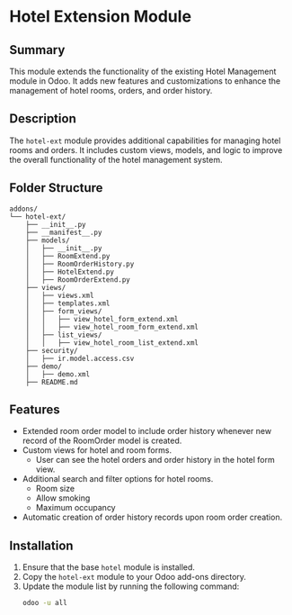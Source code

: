 # Hotel Extension Module

## Summary
This module extends the functionality of the existing Hotel Management module in Odoo. It adds new features and customizations to enhance the management of hotel rooms, orders, and order history.

## Description
The `hotel-ext` module provides additional capabilities for managing hotel rooms and orders. It includes custom views, models, and logic to improve the overall functionality of the hotel management system.

## Folder Structure
```plain_text
addons/
└── hotel-ext/
    ├── __init__.py
    ├── __manifest__.py
    ├── models/
    │   ├── __init__.py
    │   ├── RoomExtend.py
    │   ├── RoomOrderHistory.py
    │   ├── HotelExtend.py
    │   ├── RoomOrderExtend.py
    ├── views/
    │   ├── views.xml
    │   ├── templates.xml
    │   ├── form_views/
    │   │   ├── view_hotel_form_extend.xml
    │   │   ├── view_hotel_room_form_extend.xml
    │   ├── list_views/
    │   │   ├── view_hotel_room_list_extend.xml
    ├── security/
    │   ├── ir.model.access.csv
    ├── demo/
    │   ├── demo.xml
    ├── README.md
```
## Features
- Extended room order model to include order history whenever new record of the RoomOrder model is created.
- Custom views for hotel and room forms.
  - User can see the hotel orders and order history in the hotel form view.
- Additional search and filter options for hotel rooms.
  - Room size
  - Allow smoking
  - Maximum occupancy
- Automatic creation of order history records upon room order creation.

## Installation
1. Ensure that the base `hotel` module is installed.
2. Copy the `hotel-ext` module to your Odoo add-ons directory.
3. Update the module list by running the following command:
   ```bash
   odoo -u all